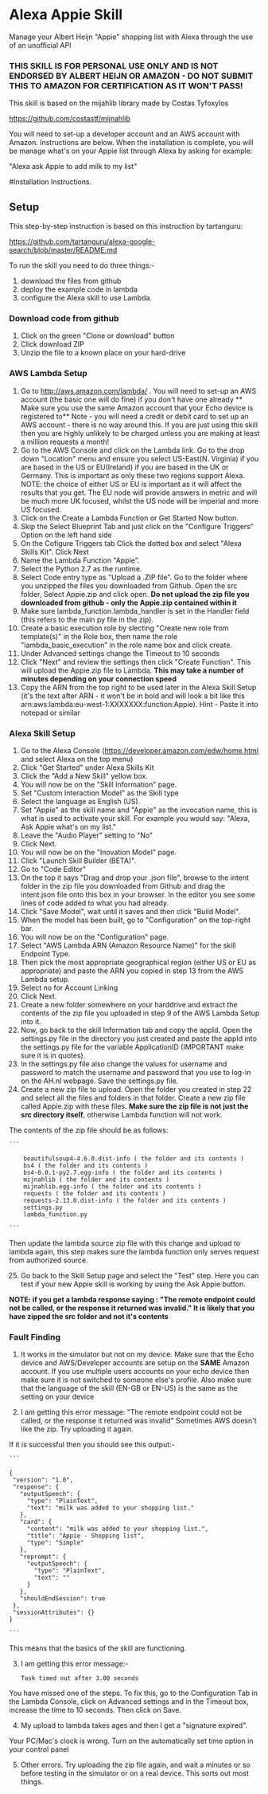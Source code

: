 # Alexa Appie Skill

Manage your Albert Heijn "Appie" shopping list with Alexa through the use of an unofficial API

### THIS SKILL IS FOR PERSONAL USE ONLY AND IS NOT ENDORSED BY ALBERT HEIJN OR AMAZON - DO NOT SUBMIT THIS TO AMAZON FOR CERTIFICATION AS IT WON'T PASS!

This skill is based on the mijahlib library made by Costas Tyfoxylos

https://github.com/costastf/mijnahlib

You will need to set-up a developer account and an AWS account with Amazon. Instructions are below. When the installation is complete, you will be manage what's on your Appie list through Alexa by asking for example:

"Alexa ask Appie to add milk to my list"


#Installation Instructions.

## Setup

This step-by-step instruction is based on this instruction by tartanguru:

https://github.com/tartanguru/alexa-google-search/blob/master/README.md

To run the skill you need to do three things:-

1. download the files from github
2. deploy the example code in lambda
2. configure the Alexa skill to use Lambda.

### Download code from github

1. Click on the green "Clone or download" button
2. Click download ZIP
3. Unzip the file to a known place on your hard-drive


### AWS Lambda Setup

1. Go to http://aws.amazon.com/lambda/ . You will need to set-up an AWS account (the basic one will do fine) if you don't have one already ** Make sure you use the same Amazon account that your Echo device is registered to** Note - you will need a credit or debit card to set up an AWS account - there is no way around this. If you are just using this skill then you are highly unlikely to be charged unless you are making at least a million requests a month!
2. Go to the AWS Console and click on the Lambda link. Go to the drop down "Location" menu and ensure you select US-East(N. Virginia) if you are based in the US or EU(Ireland) if you are based in the UK or Germany. This is important as only these two regions support Alexa. NOTE: the choice of either US or EU is important as it will affect the results that you get. The EU node will provide answers in metric and will be much more UK focused, whilst the US node will be imperial and more US focused.
3. Click on the Create a Lambda Function or Get Started Now button.
4. Skip the Select Blueprint Tab and just click on the "Configure Triggers" Option on the left hand side
5. On the Cofigure Triggers tab Click the dotted box and select "Alexa Skills Kit". Click Next  
6. Name the Lambda Function "Appie".
7. Select the Python 2.7 as the runtime.
9. Select Code entry type as "Upload a .ZIP file". Go to the folder where you unzipped the files you downloaded from Github. Open the src folder, Select Appie.zip and click open.  **Do not upload the zip file you downloaded from github - only the Appie.zip contained within it**
10. Make sure lambda_function.lambda_handler is set in the Handler field (this refers to the main py file in the zip).
11. Create a basic execution role by slecting "Create new role from template(s)" in the Role box, then name the role "lambda_basic_execution” in the role name box and click create.
12. Under Advanced settings change the Timeout to 10 seconds
13. Click "Next" and review the settings then click "Create Function". This will upload the Appie.zip file to Lambda. **This may take a number of minutes depending on your connection speed**
14. Copy the ARN from the top right to be used later in the Alexa Skill Setup (it's the text after ARN - it won't be in bold and will look a bit like this arn:aws:lambda:eu-west-1:XXXXXXX:function:Appie). Hint - Paste it into notepad or similar

### Alexa Skill Setup

1. Go to the Alexa Console (https://developer.amazon.com/edw/home.html and select Alexa on the top menu)
2. Click "Get Started" under Alexa Skills Kit
3. Click the "Add a New Skill" yellow box.
4. You will now be on the "Skill Information" page. 
5. Set "Custom Interaction Model" as the Skill type
6. Select the language as English (US).
7. Set "Appie" as the skill name and "Appie" as the invocation name, this is what is used to activate your skill. For example you would say: "Alexa, Ask Appie what's on my list."
8. Leave the "Audio Player" setting to "No"
9. Click Next.
10. You will now be on the "Inovation Model" page. 
11. Click "Launch Skill Builder (BETA)".
12. Go to "Code Editor"
13. On the top it says "Drag and drop your .json file", browse to the intent folder in the zip file you downloaded from Github and drag the intent.json file onto this box in your browser. In the editor you see some lines of code added to what you had already.
14. Click "Save Model", wait until it saves and then click "Build Model".
15. When the model has been built, go to "Configuration" on the top-right bar.
17. You will now be on the "Configuration" page.
18. Select "AWS Lambda ARN (Amazon Resource Name)" for the skill Endpoint Type.
19. Then pick the most appropriate geographical region (either US or EU as appropriate) and paste the ARN you copied in step 13 from the AWS Lambda setup. 
20. Select no for Account Linking
21. Click Next.
22. Create a new folder somewhere on your harddrive and extract the contents of the zip file you uploaded in step 9 of the AWS Lambda Setup into it.
22. Now, go back to the skill Information tab and copy the appId. Open the settings.py file in the directory you just created and paste the appId into the settings.py file for the variable ApplicationID (IMPORTANT make sure it is in quotes).
23. In the settings.py file also change the values for username and password to match the username and password that you use to log-in on the AH.nl webpage. Save the settings.py file.
24. Create a new zip file to upload. Open the folder you created in step 22 and select all the files and folders in that folder. Create a new zip file called Appie.zip with these files. **Make sure the zip file is not just the src directory itself**, otherwise Lambda function will not work.

The contents of the zip file should be as follows:

    ```
    
        beautifulsoup4-4.6.0.dist-info ( the folder and its contents )
        bs4 ( the folder and its contents )
        bs4-0.0.1-py2.7.egg-info ( the folder and its contents )
        mijnahlib ( the folder and its contents )
        mijnahlib.egg-info ( the folder and its contents )
        requests ( the folder and its contents )
        requests-2.13.0.dist-info ( the folder and its contents )
        settings.py
        lambda_function.py
    
    ``` 
Then update the lambda source zip file with this change and upload to lambda again, this step makes sure the lambda function only serves request from authorized source.

25. Go back to the Skill Setup page and select the "Test" step. Here you can test if your new Appie skill is working by using the Ask Appie button.

**NOTE: if you get a lambda response saying : "The remote endpoint could not be called, or the response it returned was invalid." It is likely that you have zipped the src folder and not it's contents**

### Fault Finding  


1. It works in the simulator but not on my device.
Make sure that the Echo device and AWS/Developer accounts are setup on the **SAME** Amazon account. If you use multiple users accounts on your echo device then make sure it is not switched to someone else's profile. Also make sure that the language of the skill (EN-GB or EN-US) is the same as the setting on your device

2. I am getting this error message: "The remote endpoint could not be called, or the response it returned was invalid"
Sometimes AWS doesn't like the zip. Try uploading it again.

If it is successful then you should see this output:-

    ```
    
    {
     "version": "1.0",
     "response": {
       "outputSpeech": {
         "type": "PlainText",
         "text": "milk was added to your shopping list."
       },
       "card": {
         "content": "milk was added to your shopping list.",
         "title": "Appie - Shopping list",
         "type": "Simple"
       },
       "reprompt": {
         "outputSpeech": {
           "type": "PlainText",
           "text": ""
         }
       },
       "shouldEndSession": true
     },
     "sessionAttributes": {}
    }
    
    ```
This means that the basics of the skill are functioning.


3. I am getting this error message:-

    ```
    Task timed out after 3.00 seconds
    ```
You have missed one of the steps. To fix this, go to the Configuration Tab in the Lambda Console, click on Advanced settings and in the Timeout box, increase the time to 10 seconds. Then click on Save.

4. My upload to lambda takes ages and then I get a "signature expired".

Your PC/Mac's clock is wrong. Turn on the automatically set time option in your control panel


5. Other errors.
Try uploading the zip file again, and wait a minutes or so before testing in the simulator or on a real device. This sorts out most things.
